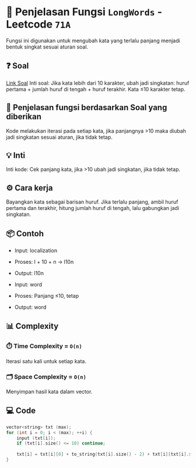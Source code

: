 # 📝 Penjelasan Fungsi `LongWords` - Leetcode `71A`

Fungsi ini digunakan untuk mengubah kata yang terlalu panjang menjadi bentuk singkat sesuai aturan soal.

## ❓ Soal

[Link Soal](https://codeforces.com/problemset/problem/71/A)
Inti soal: Jika kata lebih dari 10 karakter, ubah jadi singkatan: huruf pertama + jumlah huruf di tengah + huruf terakhir. Kata ≤10 karakter tetap.

## 🔗 Penjelasan fungsi berdasarkan Soal yang diberikan

Kode melakukan iterasi pada setiap kata, jika panjangnya >10 maka diubah jadi singkatan sesuai aturan, jika tidak tetap.

## 💡 Inti

Inti kode: Cek panjang kata, jika >10 ubah jadi singkatan, jika tidak tetap.

## ⚙️ Cara kerja

Bayangkan kata sebagai barisan huruf. Jika terlalu panjang, ambil huruf pertama dan terakhir, hitung jumlah huruf di tengah, lalu gabungkan jadi singkatan.

## 📦 Contoh

- Input: localization
- Proses: l + 10 + n → l10n
- Output: l10n

- Input: word
- Proses: Panjang ≤10, tetap
- Output: word

## 📊 Complexity

### ⏱️ Time Complexity = `O(n)`

Iterasi satu kali untuk setiap kata.

### 🗂️ Space Complexity = `O(n)`

Menyimpan hasil kata dalam vector.

## 💻 Code

```cpp
vector<string> txt (max);
for (int i = 0; i < (max); ++i) {
    input (txt[i]);
    if (txt[i].size() <= 10) continue;
    
    txt[i] = txt[i][0] + to_string(txt[i].size() - 2) + txt[i][txt[i].size() - 1];
}
```

